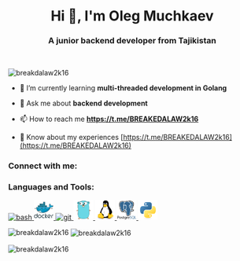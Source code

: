 <h1 align="center">Hi 👋, I'm Oleg Muchkaev</h1>
<h3 align="center">A junior backend developer from Tajikistan</h3>
<img aligh="right" alt="" width="400" scr="https://media.tenor.com/GfSX-u7VGM4AAAAC/coding.gif">

<p align="left"> <img src="https://media.tenor.com/GfSX-u7VGM4AAAAC/coding.gif=flat" alt="breakdalaw2k16" /> </p>

- 🌱 I’m currently learning **multi-threaded development in Golang**

- 💬 Ask me about **backend development**

- 📫 How to reach me **https://t.me/BREAKEDALAW2k16**

- 📄 Know about my experiences [https://t.me/BREAKEDALAW2k16](https://t.me/BREAKEDALAW2k16)

<h3 align="left">Connect with me:</h3>
<p align="left">
</p>

<h3 align="left">Languages and Tools:</h3>
<p align="left"> <a href="https://www.gnu.org/software/bash/" target="_blank" rel="noreferrer"> <img src="https://www.vectorlogo.zone/logos/gnu_bash/gnu_bash-icon.svg" alt="bash" width="40" height="40"/> </a> <a href="https://www.docker.com/" target="_blank" rel="noreferrer"> <img src="https://raw.githubusercontent.com/devicons/devicon/master/icons/docker/docker-original-wordmark.svg" alt="docker" width="40" height="40"/> </a> <a href="https://git-scm.com/" target="_blank" rel="noreferrer"> <img src="https://www.vectorlogo.zone/logos/git-scm/git-scm-icon.svg" alt="git" width="40" height="40"/> </a> <a href="https://golang.org" target="_blank" rel="noreferrer"> <img src="https://raw.githubusercontent.com/devicons/devicon/master/icons/go/go-original.svg" alt="go" width="40" height="40"/> </a> <a href="https://www.linux.org/" target="_blank" rel="noreferrer"> <img src="https://raw.githubusercontent.com/devicons/devicon/master/icons/linux/linux-original.svg" alt="linux" width="40" height="40"/> </a> <a href="https://www.postgresql.org" target="_blank" rel="noreferrer"> <img src="https://raw.githubusercontent.com/devicons/devicon/master/icons/postgresql/postgresql-original-wordmark.svg" alt="postgresql" width="40" height="40"/> </a> <a href="https://www.python.org" target="_blank" rel="noreferrer"> <img src="https://raw.githubusercontent.com/devicons/devicon/master/icons/python/python-original.svg" alt="python" width="40" height="40"/> </a> </p>

<p><img align="left" src="https://github-readme-stats.vercel.app/api/top-langs?username=breakdalaw2k16&show_icons=true&locale=en&layout=compact" alt="breakdalaw2k16" /></p>

<p>&nbsp;<img align="center" src="https://github-readme-stats.vercel.app/api?username=breakdalaw2k16&show_icons=true&locale=en" alt="breakdalaw2k16" /></p>

<p><img align="center" src="https://github-readme-streak-stats.herokuapp.com/?user=breakdalaw2k16&" alt="breakdalaw2k16" /></p>
